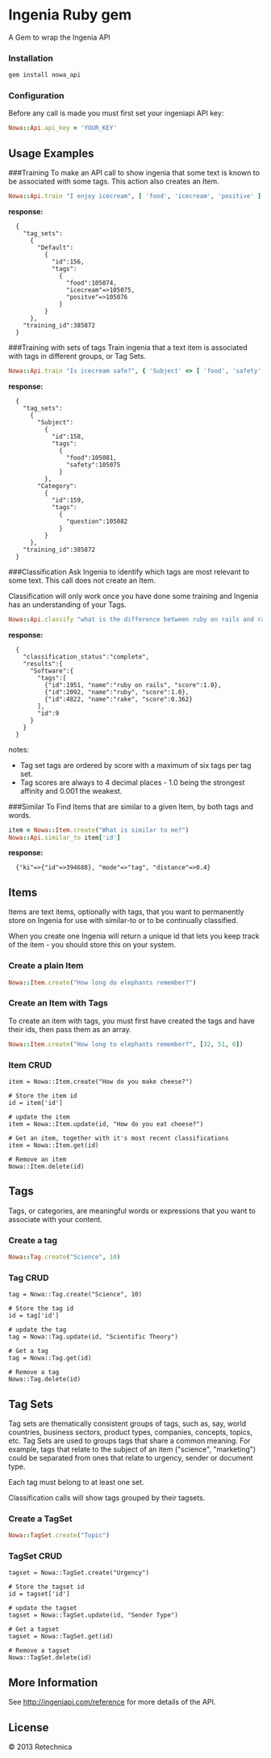 
# Ingenia Ruby gem
A Gem to wrap the Ingenia API


### Installation
```sh
gem install nowa_api
```


### Configuration

Before any call is made you must first set your ingeniapi API key:

```ruby
Nowa::Api.api_key = 'YOUR_KEY'
```



## Usage Examples

###Training
To make an API call to show ingenia that some text is known to be associated with some tags. This action also creates an Item.

```ruby
Nowa::Api.train "I enjoy icecream", [ 'food', 'icecream', 'positive' ]
```

**response:**

```plaintext
  {
    "tag_sets":
      {
        "Default":
          {
            "id":156, 
            "tags":
              {
                "food":105074, 
                "icecream"=>105075, 
                "positve"=>105076
              }
          }
      }, 
    "training_id":385872
  }
```


###Training with sets of tags
Train ingenia that a text item is associated with tags in different groups, or Tag Sets.

```ruby
Nowa::Api.train "Is icecream safe?", { 'Subject' => [ 'food', 'safety' ], 'Category' => [ 'question' ] }
```

**response:**

```plaintext
  {
    "tag_sets":
      {
        "Subject":
          {
            "id":158, 
            "tags":
              {
                "food":105081, 
                "safety":105075
              }
          },
        "Category":
          {
            "id":159, 
            "tags":
              {
                "question":105082
              }
          }
      }, 
    "training_id":385872
  }
```
 

###Classification
Ask Ingenia to identify which tags are most relevant to some text. This call does not create an Item.

Classification will only work once you have done some training and Ingenia has an understanding of your Tags.

```ruby
Nowa::Api.classify "what is the difference between ruby on rails and rake?"
```

**response:** 

```plaintext
  {
    "classification_status":"complete", 
    "results":{
      "Software":{
        "tags":[
          {"id":1951, "name":"ruby on rails", "score":1.0}, 
          {"id":2092, "name":"ruby", "score":1.0}, 
          {"id":4822, "name":"rake", "score":0.362}
        ], 
        "id":9
      }
    }
  }
```

notes:

- Tag set tags are ordered by score with a maximum of six tags per tag set.
- Tag scores are always to 4 decimal places - 1.0 being the strongest affinity and 0.001 the weakest.

###Similar To
Find Items that are similar to a given Item, by both tags and words.

```ruby
item = Nowa::Item.create("What is similar to me?")
Nowa::Api.similar_to item['id']
```

**response:** 

```plaintext
  {"ki"=>{"id"=>394688}, "mode"=>"tag", "distance"=>0.4}
```

  

## Items
Items are text items, optionally with tags, that you want to permanently store on Ingenia for use with similar-to or to be continually classified. 

When you create one Ingenia will return a unique id that lets you keep track of the item - you should store this on your system.

### Create a plain Item
```ruby
Nowa::Item.create("How long do elephants remember?")
```

### Create an Item with Tags
To create an item with tags, you must first have created the tags and have their ids, then pass them as an array.

```ruby
Nowa::Item.create("How long to elephants remember?", [32, 51, 6])
```

### Item CRUD
	item = Nowa::Item.create("How do you make cheese?")
	
	# Store the item id
	id = item['id']
	
	# update the item
	item = Nowa::Item.update(id, "How do you eat cheese?")
	
	# Get an item, together with it's most recent classifications
	item = Nowa::Item.get(id)
	
	# Remove an item
	Nowa::Item.delete(id)
	

## Tags
Tags, or categories, are meaningful words or expressions that you want to associate with your content.

### Create a tag
```ruby
Nowa::Tag.create("Science", 10)
```

### Tag CRUD
	tag = Nowa::Tag.create("Science", 10)
		
	# Store the tag id
	id = tag['id']
	
	# update the tag
	tag = Nowa::Tag.update(id, "Scientific Theory")
	
	# Get a tag
	tag = Nowa::Tag.get(id)
	
	# Remove a tag
	Nowa::Tag.delete(id)
	

## Tag Sets
Tag sets are thematically consistent groups of tags, such as, say, world countries, business sectors, product types, companies, concepts, topics, etc. 
Tag Sets are used to groups tags that share a common meaning. For example, tags that relate to the subject of an item ("science", "marketing") could be separated from ones that relate to urgency, sender or document type.  

Each tag must belong to at least one set. 

Classification calls will show tags grouped by their tagsets.

### Create a TagSet
```ruby
Nowa::TagSet.create("Topic")
```

### TagSet CRUD
	tagset = Nowa::TagSet.create("Urgency")
		
	# Store the tagset id
	id = tagset['id']
	
	# update the tagset
	tagset = Nowa::TagSet.update(id, "Sender Type")
	
	# Get a tagset
	tagset = Nowa::TagSet.get(id)
	
	# Remove a tagset
	Nowa::TagSet.delete(id)


## More Information

See http://ingeniapi.com/reference for more details of the API.



## License

&#169; 2013 Retechnica
